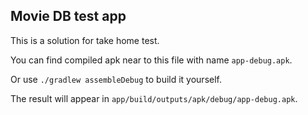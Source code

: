 ## Movie DB test app

This is a solution for take home test.

You can find compiled apk near to this file with name `app-debug.apk`.

Or use `./gradlew assembleDebug` to build it yourself.

The result will appear in `app/build/outputs/apk/debug/app-debug.apk`.
